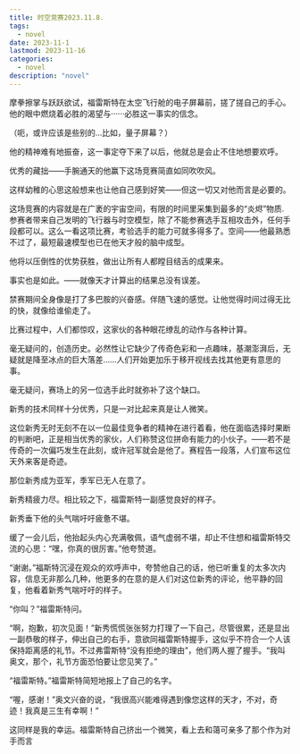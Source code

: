 ```yaml
---
title: 时空竞赛2023.11.8.
tags:
  - novel
date: 2023-11-1
lastmod: 2023-11-16
categories:
  - novel
description: "novel"
---
```

摩拳擦掌与跃跃欲试，福雷斯特在太空飞行舱的电子屏幕前，搓了搓自己的手心。他的眼中燃烧着必胜的渴望与······必胜这一事实的信念。

（呃，或许应该是些别的...比如，量子屏幕？）

他的精神难有地振奋，这一事定夺下来了以后，他就总是会止不住地想要欢呼。

优秀的藏拙——手腕通天的他赢下这场竞赛简直如同吹吹风。

这样幼稚的心思这般想来也让他自己感到好笑——但这一切又对他而言是必要的。

这场竞赛的内容就是在广袤的宇宙空间，有限的时间里采集到最多的“炎烬”物质. 参赛者带来自己发明的飞行器与时空模型，除了不能参赛选手互相攻击外，任何手段都可以。这么一看这项比赛，考验选手的能力可就多得多了。空间——他最熟悉不过了，最短最速模型也已在他天才般的脑中成型。

他将以压倒性的优势获胜，做出让所有人都瞠目结舌的成果来。

事实也是如此。——就像天才计算出的结果总没有误差。

禁赛期间全身像是打了多巴胺的兴奋感。伴随飞速的感觉。让他觉得时间过得无比的快，就像给谁偷走了。

比赛过程中，人们都惊叹，这家伙的各种眼花缭乱的动作与各种计算。

毫无疑问的，创造历史。必然性让它缺少了传奇色彩和一点趣味，基潮澎湃后，无疑就是降至冰点的巨大落差……人们开始更加乐于移开视线去找其他更有意思的事。

毫无疑问，赛场上的另一位选手此时就弥补了这个缺口。

新秀的技术同样十分优秀，只是一对比起来真是让人微笑。

这位新秀无时无刻不在以一位最佳竞争者的精神在进行着看，他在面临选择时果断的判断吧，正是相当优秀的家伙，人们称赞这位拼命有能力的小伙子。——若不是传奇的一次偏巧发生在此刻，或许冠军就会是他了。赛程告一段落，人们宣布这位天外来客是奇迹。

那位新秀成为亚军，季军已无人在意了。


新秀精疲力尽。相比较之下，福雷斯特一副感觉良好的样子。

新秀垂下他的头气喘吁吁疲惫不堪。

缓了一会儿后，他抬起头内心充满敬佩，语气虚弱不堪，却止不住想和福雷斯特交流的心思：“嘿，你真的很厉害。”他夸赞道。

“谢谢。”福斯特沉浸在观众的欢呼声中，夸赞他自己的话，他已听重复的太多次内容，信息无非那么几种，他更多的在意的是人们对这位新秀的评论，他平静的回复，他看着新秀气喘吁吁的样子。

“你叫？”福雷斯特问。

“啊，抱歉，初次见面！”新秀慌慌张张努力打理了一下自己，尽管很累，还是显出一副恭敬的样子，伸出自己的右手，意欲同福雷斯特握手，这似乎不符合一个人该保持距离感的礼节。不过弗雷斯特“没有拒绝的理由”，他们两人握了握手。“我叫奥文，那个，礼节方面恐怕要让您见笑了。”

“福雷斯特。”福雷斯特简短地报上了自己的名字。

“喔，感谢！”奥文兴奋的说，“我很高兴能难得遇到像您这样的天才，不对，奇迹！我真是三生有幸啊！”

这同样是我的幸运。福雷斯特自己挤出一个微笑，看上去和蔼可亲多了那个作为对手而言